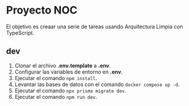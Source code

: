 # Proyecto NOC

El objetivo es creaar una serie de tareas usando Arquitectura Limpia con TypeScript.

## dev

1. Clonar el archivo **.env.template** a **.env**.
2. Configurar las variables de entorno en **.env**.
3. Ejecutar el comando ```npm install```.
4. Levantar las bases de datos con el comando ```docker compose up -d```.
5. Ejecutar el comando ```npx prisma migrate dev```.
6. Ejecutar el comando ```npm run dev```.
